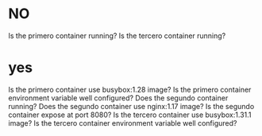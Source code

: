 # NO
Is the primero container running?
Is the tercero container running?

# yes
Is the primero container use busybox:1.28 image?
Is the primero container environment variable well configured?
Does the segundo container running?
Does the segundo container use nginx:1.17 image?
Is the segundo container expose at port 8080?
Is the tercero container use busybox:1.31.1 image?
Is the tercero container environment variable well configured?